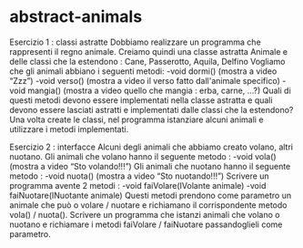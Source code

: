 # abstract-animals
 
Esercizio 1 : classi astratte
Dobbiamo realizzare un programma che rappresenti il regno animale.
Creiamo quindi una classe astratta Animale e delle classi che la estendono : Cane, Passerotto, Aquila, Delfino
Vogliamo che gli animali abbiano i seguenti metodi:
	-void dormi() (mostra a video “Zzz”)
	-void verso() (mostra a video il verso fatto dall'animale specifico)
	-void mangia() (mostra a video quello che mangia : erba, carne, ...?)
Quali di questi metodi devono essere implementati nella classe astratta e quali devono essere lasciati astratti e implementati dalle classi che la estendono?
Una volta create le classi, nel programma istanziare alcuni animali e utilizzare i metodi implementati.


Esercizio 2 : interfacce
Alcuni degli animali che abbiamo creato volano, altri nuotano.
Gli animali che volano hanno il seguente metodo :
	-void vola() (mostra a video “Sto volando!!!”)
Gli animali che nuotano hanno il seguente metodo :
	-void nuota() (mostra a video “Sto nuotando!!!”)
Scrivere un programma avente 2 metodi :
	-void faiVolare(IVolante animale)
	-void faiNuotare(INuotante animale)
Questi metodi prendono come parametro un animale che può o volare / nuotare e richiamano il corrispondente metodo vola() / nuota().
Scrivere un programma che istanzi animali che volano o nuotano e richiamare i metodi faiVolare / faiNuotare passandoglieli come parametro.